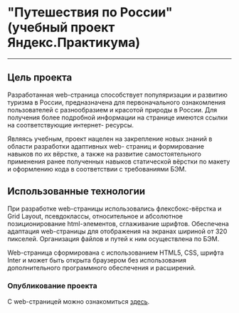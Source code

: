 # "Путешествия по России" (учебный проект Яндекс.Практикума)

---------------------------------------------------------------------------------------------------

## Цель проекта

Разработанная web-страница способствует популяризации и развитию туризма в России, предназначена
для первоначального ознакомления пользователей с разнообразием и красотой природы в России. Для
получения более подробной информации на странице имеются ссылки на соответствующие интернет-
ресурсы.

Являясь учебным, проект нацелен на закрепление новых знаний в области разработки адаптивных web-
страниц и формирование навыков по их вёрстке, а также на развитие самостоятельного применения ранее
полученных навыков статической вёрстки по макету и оформлению кода в соответствии с требованиями
БЭМ.

## Использованные технологии

При разработке web-страницы использовались флексбокс-вёрстка и Grid Layout, псевдоклассы,
относительное и абсолютное позиционирование html-элементов, сглаживание шрифтов. Обеспечена
адаптация web-страницы для отображения на экранах шириной от 320 пикселей. Организация файлов и
путей к ним осуществлена по БЭМ.

Web-страница сформирована с использованием HTML5, CSS, шрифта Inter и может быть открыта браузером
без использования дополнительного программного обеспечения и расширений.

### Опубликование проекта

C web-страницей можно ознакомиться [здесь](https://bobrikau.github.io/russian-travel/index.html).
